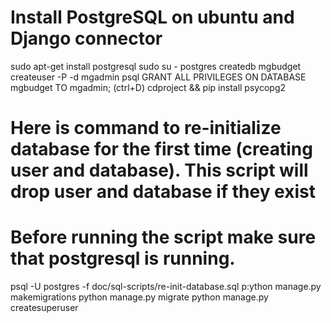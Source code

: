 # Install PostgreSQL on ubuntu and Django connector
sudo apt-get install postgresql
sudo su - postgres
createdb mgbudget
createuser -P -d mgadmin
psql
GRANT ALL PRIVILEGES ON DATABASE mgbudget TO mgadmin;
(ctrl+D)
cdproject && pip install psycopg2

# Here is command to re-initialize database for the first time (creating user and database). This script will drop user and database if they exist
# Before running the script make sure that postgresql is running.
psql -U postgres -f doc/sql-scripts/re-init-database.sql
p:ython manage.py makemigrations
python manage.py migrate
python manage.py createsuperuser
